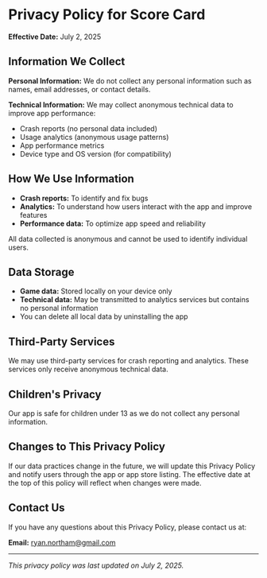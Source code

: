 # Privacy Policy for Score Card

**Effective Date:** July 2, 2025

## Information We Collect

**Personal Information:** We do not collect any personal information such as names, email addresses, or contact details.

**Technical Information:** We may collect anonymous technical data to improve app performance:
- Crash reports (no personal data included)
- Usage analytics (anonymous usage patterns)
- App performance metrics
- Device type and OS version (for compatibility)

## How We Use Information

- **Crash reports:** To identify and fix bugs
- **Analytics:** To understand how users interact with the app and improve features
- **Performance data:** To optimize app speed and reliability

All data collected is anonymous and cannot be used to identify individual users.

## Data Storage

- **Game data:** Stored locally on your device only
- **Technical data:** May be transmitted to analytics services but contains no personal information
- You can delete all local data by uninstalling the app

## Third-Party Services

We may use third-party services for crash reporting and analytics. These services only receive anonymous technical data.

## Children's Privacy

Our app is safe for children under 13 as we do not collect any personal information.

## Changes to This Privacy Policy

If our data practices change in the future, we will update this Privacy Policy and notify users through the app or app store listing. The effective date at the top of this policy will reflect when changes were made.

## Contact Us

If you have any questions about this Privacy Policy, please contact us at:

**Email:** [ryan.northam@gmail.com](mailto:ryan.northam@gmail.com)

---

*This privacy policy was last updated on July 2, 2025.*
